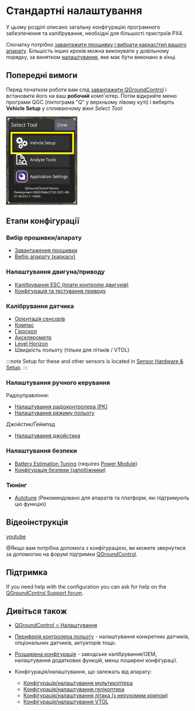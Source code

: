 # Стандартні налаштування

У цьому розділі описано загальну конфігурацію програмного забезпечення та калібрування, необхідні для більшості пристроїв PX4.

Спочатку потрібно [ завантажити прошивку і вибрати каркас/тип вашого апарату](#firmware-vehicle-selection). Більшість інших кроків можна виконувати у довільному порядку, за винятком [налаштування](#tuning), яке має бути виконано в кінці.

## Попередні вимоги

Перед початком роботи вам слід [завантажити QGroundControl](http://qgroundcontrol.com/downloads/) і встановити його на ваш **робочий** комп'ютер. Потім відкрийте меню програми QGC (піктограма "Q" у верхньому лівому куті) і виберіть **Vehicle Setup** у спливаючому вікні _Select Tool_:

![Спливаюче вікно головного меню QGC: виділення пункту Налаштування апарату](../../assets/qgc/setup/menu_setup.png)

## Етапи конфігурації

### Вибір прошивки/апарату

- [Завантаження прошивки](../config/firmware.md)
- [Вибір апарату (каркасу)](../config/airframe.md)

### Налаштування двигуна/приводу

- [Калібрування ESC (плати контролю двигунів)](../advanced_config/esc_calibration.md)
- [Конфігурація та тестування приводу](../config/actuators.md)

### Калібрування датчика

- [Орієнтація сенсорів](../config/flight_controller_orientation.md)
- [Компас](../config/compass.md)
- [Гіроскоп](../config/gyroscope.md)
- [Акселерометр](../config/accelerometer.md)
- [Level Horizon](../config/level_horizon_calibration.md)
- Швидкість польоту (тільки для літаків / VTOL)

:::note
Setup for these and other sensors is located in [Sensor Hardware & Setup](../sensor/index.md).
:::

### Налаштування ручного керування

Радіоуправління:

- [Налаштування радіоконтролера (РК)](../config/radio.md)
- [Налаштування режиму польоту](../config/flight_mode.md)

Джойстик/Ґеймпад

- [Налаштування джойстика](../config/joystick.md)

### Налаштування безпеки

- [Battery Estimation Tuning](../config/battery.md) (requires [Power Module](../power_module/index.md))
- [Конфігурація безпеки (запобіжники)](../config/safety.md)

### Тюнінг

- [Autotune](../config/autotune.md) (Рекомендовано для апаратів та платформ, які підтримують цю функцію)

## Відеоінструкція

[youtube](https://youtu.be/91VGmdSlbo4)

@Якщо вам потрібна допомога з конфігурацією, ви можете звернутися за допомогою на форумі підтримки [QGroundControl](https://discuss.px4.io//c/qgroundcontrol/qgroundcontrol-usage).

## Підтримка

If you need help with the configuration you can ask for help on the [QGroundControl Support forum](https://discuss.px4.io//c/qgroundcontrol/qgroundcontrol-usage).

## Дивіться також

- [QGroundControl > Налаштування](https://docs.qgroundcontrol.com/master/en/qgc-user-guide/setup_view/setup_view.html)
- [Периферія контролера польоту](../peripherals/README.md) - налаштування конкретних датчиків, опціональних датчиків, актуаторів тощо.
- [Розширена конфігурація](../advanced_config/README.md) - заводське калібрування/OEM, налаштування додаткових функцій, менш поширені конфігурації.
- Конфігурація/налаштування, що залежать від апарату:

  - [Конфігурація/налаштування мультикоптера](../config_mc/index.md)
  - [Конфігурація/налаштування гелікоптера](../config_heli/index.md)
  - [Конфігурація/налаштування літака (з нерухомим крилом)](../config_fw/index.md)
  - [Конфігурація/налаштування VTOL](../config_vtol/index.md)
